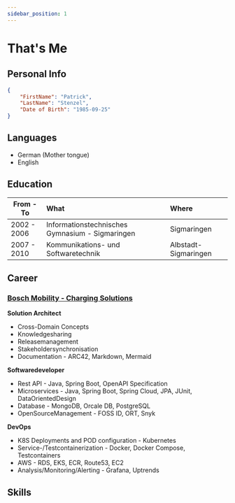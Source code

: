 ```yaml
---
sidebar_position: 1
---
```


# That's Me

## Personal Info
``` json
{
    "FirstName": "Patrick",
    "LastName": "Stenzel",
    "Date of Birth": "1985-09-25"
}
```
## Languages
* German (Mother tongue)
* English

## Education
| **From - To** | **What**                                         | **Where**             |
|---------------|:-------------------------------------------------|:----------------------|
| 2002 - 2006   | Informationstechnisches Gymnasium - Sigmaringen  | Sigmaringen           |
| 2007 - 2010   | Kommunikations- und Softwaretechnik              | Albstadt-Sigmaringen  |

## Career
### [Bosch Mobility - Charging Solutions](https://www.bosch.de/)

**Solution Architect**
* Cross-Domain Concepts
* Knowledgesharing
* Releasemanagement
* Stakeholdersynchronisation
* Documentation - ARC42, Markdown, Mermaid

**Softwaredeveloper**
* Rest API - Java, Spring Boot, OpenAPI Specification
* Microservices - Java, Spring Boot, Spring Cloud, JPA, JUnit, DataOrientedDesign
* Database - MongoDB, Orcale DB, PostgreSQL
* OpenSourceManagement - FOSS ID, ORT, Snyk

**DevOps**
* K8S Deployments and POD configuration - Kubernetes
* Service-/Testcontainerization - Docker, Docker Compose, Testcontainers
* AWS - RDS, EKS, ECR, Route53, EC2
* Analysis/Monitoring/Alerting - Grafana, Uptrends


## Skills
